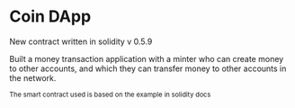 # Coin DApp

New contract written in solidity v 0.5.9

Built a money transaction application with a minter who can create money to other accounts, and which they can transfer money to other accounts in the network.

<small> The smart contract used is based on the example in solidity docs </small>
